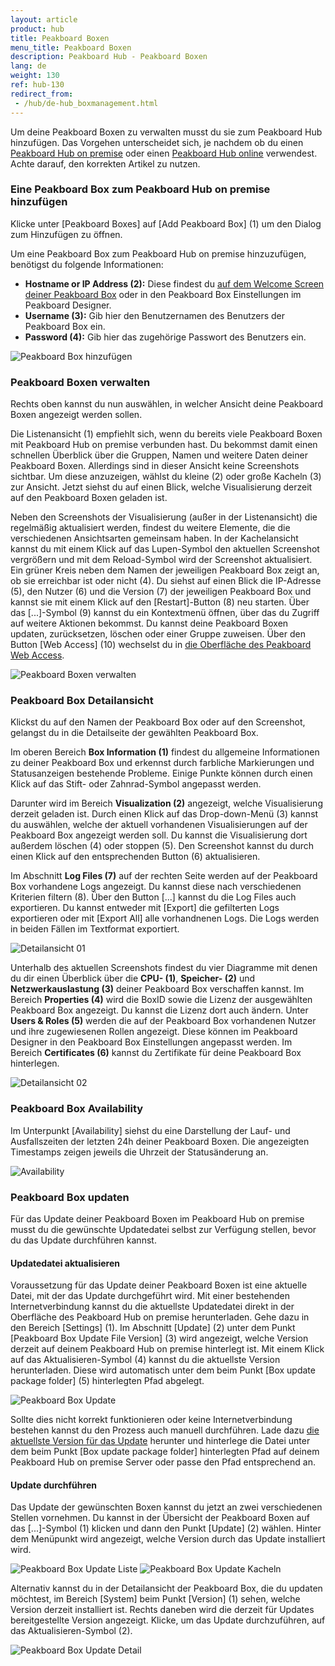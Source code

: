 ```yaml
---
layout: article
product: hub
title: Peakboard Boxen
menu_title: Peakboard Boxen
description: Peakboard Hub - Peakboard Boxen
lang: de
weight: 130
ref: hub-130
redirect_from:
 - /hub/de-hub_boxmanagement.html
---
```


Um deine Peakboard Boxen zu verwalten musst du sie zum Peakboard Hub hinzufügen.
Das Vorgehen unterscheidet sich, je nachdem ob du einen [Peakboard Hub on premise](/hub/Peakboard_Hub_on_premise/de-hub_boxmanagement.html) oder einen [Peakboard Hub online](/hub/Peakboard_Hub_online/de-hub-online_boxmanagement.html) verwendest.
Achte darauf, den korrekten Artikel zu nutzen.

### Eine Peakboard Box zum Peakboard Hub on premise hinzufügen

Klicke unter [Peakboard Boxes] auf [Add Peakboard Box] (1) um den Dialog zum Hinzufügen zu öffnen.

Um eine Peakboard Box zum Peakboard Hub on premise hinzuzufügen, benötigst du folgende Informationen:

* **Hostname or IP Address (2):** Diese findest du [auf dem Welcome Screen deiner Peakboard Box](/get_started/de-peakboard-box.html) oder in den Peakboard Box Einstellungen im Peakboard Designer.
* **Username (3):** Gib hier den Benutzernamen des Benutzers der Peakboard Box ein.
* **Password (4):** Gib hier das zugehörige Passwort des Benutzers ein.

![Peakboard Box hinzufügen](/assets/images/hub/de_hub_boxes-01.png)

### Peakboard Boxen verwalten

Rechts oben kannst du nun auswählen, in welcher Ansicht deine Peakboard Boxen angezeigt werden sollen.

Die Listenansicht (1) empfiehlt sich, wenn du bereits viele Peakboard Boxen mit Peakboard Hub on premise verbunden hast.
Du bekommst damit einen schnellen Überblick über die Gruppen, Namen und weitere Daten deiner Peakboard Boxen. Allerdings sind in dieser Ansicht keine Screenshots sichtbar.
Um diese anzuzeigen, wählst du kleine (2) oder große Kacheln (3) zur Ansicht. Jetzt siehst du auf einen Blick, welche Visualisierung derzeit auf den Peakboard Boxen geladen ist.

Neben den Screenshots der Visualisierung (außer in der Listenansicht) die regelmäßig aktualisiert werden, findest du weitere Elemente, die die verschiedenen Ansichtsarten gemeinsam haben. In der Kachelansicht kannst du mit einem Klick auf das Lupen-Symbol den aktuellen Screenshot vergrößern und mit dem Reload-Symbol wird der Screenshot aktualisiert.
Ein grüner Kreis neben dem Namen der jeweiligen Peakboard Box zeigt an, ob sie erreichbar ist oder nicht (4). Du siehst auf einen Blick die IP-Adresse (5), den Nutzer (6) und die Version (7) der jeweiligen Peakboard Box und kannst sie mit einem Klick auf den [Restart]-Button (8) neu starten.  Über das [...]-Symbol (9) kannst du ein Kontextmenü öffnen, über das du Zugriff auf weitere Aktionen bekommst. Du kannst deine Peakboard Boxen updaten, zurücksetzen, löschen oder einer Gruppe zuweisen. Über den Button [Web Access] (10) wechselst du in [die Oberfläche des Peakboard Web Access](/administration/de-web-access.html).

![Peakboard Boxen verwalten](/assets/images/hub/de_hub_boxes-02.png)

### Peakboard Box Detailansicht

Klickst du auf den Namen der Peakboard Box oder auf den Screenshot, gelangst du in die Detailseite der gewählten Peakboard Box.

Im oberen Bereich **Box Information (1)** findest du allgemeine Informationen zu deiner Peakboard Box und erkennst durch farbliche Markierungen und Statusanzeigen bestehende Probleme. Einige Punkte können durch einen Klick auf das Stift- oder Zahnrad-Symbol angepasst werden.

Darunter wird im Bereich **Visualization (2)** angezeigt, welche Visualisierung derzeit geladen ist.
Durch einen Klick auf das Drop-down-Menü (3) kannst du auswählen, welche der aktuell vorhandenen Visualisierungen auf der Peakboard Box angezeigt werden soll. Du kannst die Visualisierung dort außerdem löschen (4) oder stoppen (5). Den Screenshot kannst du durch einen Klick auf den entsprechenden Button (6) aktualisieren.

Im Abschnitt **Log Files (7)** auf der rechten Seite werden auf der Peakboard Box vorhandene Logs angezeigt. Du kannst diese nach verschiedenen Kriterien filtern (8). Über den Button [...] kannst du die Log Files auch exportieren. Du kannst entweder mit [Export] die gefilterten Logs exportieren oder mit [Export All] alle vorhandnenen Logs. Die Logs werden in beiden Fällen im Textformat exportiert.

![Detailansicht 01](/assets/images/hub/de_hub_boxes-03.png)

Unterhalb des aktuellen Screenshots findest du vier Diagramme mit denen du dir einen Überblick über die **CPU- (1)**, **Speicher- (2)** und **Netzwerkauslastung (3)** deiner Peakboard Box verschaffen kannst.
Im Bereich **Properties (4)** wird die BoxID sowie die Lizenz der ausgewählten Peakboard Box angezeigt. Du kannst die Lizenz dort auch ändern. Unter **Users & Roles (5)** werden die auf der Peakboard Box vorhandenen Nutzer und ihre zugewiesenen Rollen angezeigt. Diese können im Peakboard Designer in den Peakboard Box Einstellungen angepasst werden. Im Bereich **Certificates (6)**  kannst du Zertifikate für deine Peakboard Box hinterlegen.

![Detailansicht 02](/assets/images/hub/de_hub_boxes-04.png)

### Peakboard Box Availability

Im Unterpunkt [Availability] siehst du eine Darstellung der Lauf- und Ausfallszeiten der letzten 24h deiner Peakboard Boxen.
Die angezeigten Timestamps zeigen jeweils die Uhrzeit der Statusänderung an.

![Availability](/assets/images/hub/de_hub_boxes-05.png)

### Peakboard Box updaten

Für das Update deiner Peakboard Boxen im Peakboard Hub on premise musst du die gewünschte Updatedatei selbst zur Verfügung stellen, bevor du das Update durchführen kannst.

#### Updatedatei aktualisieren

Voraussetzung für das Update deiner Peakboard Boxen ist eine aktuelle Datei, mit der das Update durchgeführt wird. Mit einer bestehenden Internetverbindung kannst du die aktuellste Updatedatei direkt in der Oberfläche des Peakboard Hub on premise herunterladen. Gehe dazu in den Bereich [Settings] (1). Im Abschnitt [Update] (2) unter dem Punkt [Peakboard Box Update File Version] (3) wird angezeigt, welche Version derzeit auf deinem Peakboard Hub on premise hinterlegt ist. Mit einem Klick auf das Aktualisieren-Symbol (4) kannst du die aktuellste Version herunterladen. Diese wird automatisch unter dem beim Punkt [Box update package folder] (5) hinterlegten Pfad abgelegt.

![Peakboard Box Update](/assets/images/hub/de_hub_boxes-06.png)

Sollte dies nicht korrekt funktionieren oder keine Internetverbindung bestehen kannst du den Prozess auch manuell durchführen. Lade dazu [die aktuellste Version für das Update](https://peakboard.com/download/Peakboard/master/PeakboardRuntime.pbux) herunter und hinterlege die Datei unter dem beim Punkt [Box update package folder] hinterlegten Pfad auf deinem Peakboard Hub on premise Server oder passe den Pfad entsprechend an.

#### Update durchführen

Das Update der gewünschten Boxen kannst du jetzt an zwei verschiedenen Stellen vornehmen. Du kannst in der Übersicht der Peakboard Boxen auf das [...]-Symbol (1) klicken und dann den Punkt [Update] (2) wählen. Hinter dem Menüpunkt wird angezeigt, welche Version durch das Update installiert wird.

![Peakboard Box Update Liste](/assets/images/hub/de_hub_boxes-07.png)
![Peakboard Box Update Kacheln](/assets/images/hub/de_hub_boxes-08.png)

Alternativ kannst du in der Detailansicht der Peakboard Box, die du updaten möchtest, im Bereich [System] beim Punkt [Version] (1) sehen, welche Version derzeit installiert ist. Rechts daneben wird die derzeit für Updates bereitgestellte Version angezeigt. Klicke, um das Update durchzuführen, auf das Aktualisieren-Symbol (2).

![Peakboard Box Update Detail](/assets/images/hub/de_hub_boxes-09.png)
